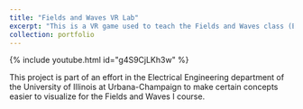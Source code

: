 ```yaml
---
title: "Fields and Waves VR Lab"
excerpt: "This is a VR game used to teach the Fields and Waves class (ECE 329) at the University of Illinois at Urbana-Champaign. <br/><img src='/images/PropogationLabThumbnail.jpeg'>"
collection: portfolio
---
```

<!-- {% include youtube.html id="huVNjEjQvaQ" %} -->
{% include youtube.html id="g4S9CjLKh3w" %}

This project is part of an effort in the Electrical Engineering department of the University of Illinois at Urbana-Champaign to make certain concepts easier to visualize for the Fields and Waves I course. 